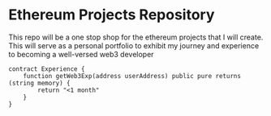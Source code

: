 # Ethereum Projects Repository

This repo will be a one stop shop for the ethereum projects that I will create.
This will serve as a personal portfolio to exhibit my journey and experience to becoming a well-versed web3 developer

```solidity
contract Experience {
    function getWeb3Exp(address userAddress) public pure returns (string memory) {
        return "<1 month"
    }
}
```
